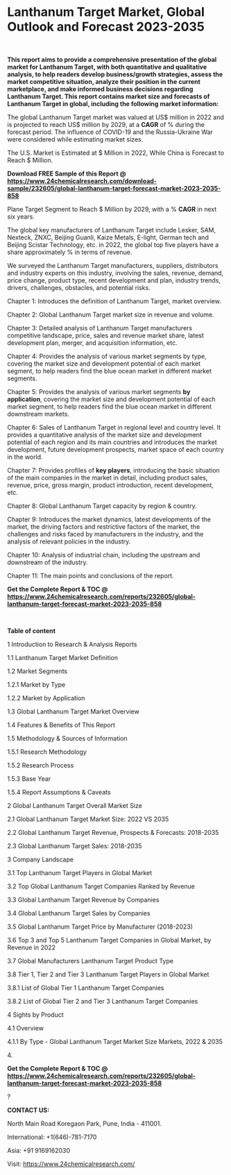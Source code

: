 <h1>Lanthanum Target Market, Global Outlook and Forecast 2023-2035</h1><br/><p><strong>This report aims to provide a comprehensive presentation of the global market for Lanthanum Target, with both quantitative and qualitative analysis, to help readers develop business/growth strategies, assess the market competitive situation, analyze their position in the current marketplace, and make informed business decisions regarding Lanthanum Target. This report contains market size and forecasts of Lanthanum Target in global, including the following market information:</strong></p>
 
 
 
 <p>The global Lanthanum Target market was valued at US$ million in 2022 and is projected to reach US$ million by 2029, at a <strong>CAGR</strong> of % during the forecast period. The influence of COVID-19 and the Russia-Ukraine War were considered while estimating market sizes.</p>
 
 
 
 <p>The U.S. Market is Estimated at $ Million in 2022, While China is Forecast to Reach $ Million.</p>
 
 
 
 <div><b>Download FREE Sample of this Report @ <a href="https://www.24chemicalresearch.com/download-sample/232605/global-lanthanum-target-forecast-market-2023-2035-858">https://www.24chemicalresearch.com/download-sample/232605/global-lanthanum-target-forecast-market-2023-2035-858</a></b></div>
 
 
 
 <p>Plane Target Segment to Reach $ Million by 2029, with a % <strong>CAGR</strong> in next six years.</p>
 
 
 
 <p>The global key manufacturers of Lanthanum Target include Lesker, SAM, Nexteck, ZNXC, Beijing Guanli, Kaize Metals, E-light, German tech and Beijing Scistar Technology, etc. in 2022, the global top five players have a share approximately % in terms of revenue.</p>
 
 
 
 <p>We surveyed the Lanthanum Target manufacturers, suppliers, distributors and industry experts on this industry, involving the sales, revenue, demand, price change, product type, recent development and plan, industry trends, drivers, challenges, obstacles, and potential risks.</p>
 
 
 
 <p>Chapter 1: Introduces the definition of Lanthanum Target, market overview.</p>
 
 
 
 <p>Chapter 2: Global Lanthanum Target market size in revenue and volume.</p>
 
 
 
 <p>Chapter 3: Detailed analysis of Lanthanum Target manufacturers competitive landscape, price, sales and revenue market share, latest development plan, merger, and acquisition information, etc.</p>
 
 
 
 <p>Chapter 4: Provides the analysis of various market segments by type, covering the market size and development potential of each market segment, to help readers find the blue ocean market in different market segments.</p>
 
 
 
 <p>Chapter 5: Provides the analysis of various market segments <strong>by application</strong>, covering the market size and development potential of each market segment, to help readers find the blue ocean market in different downstream markets.</p>
 
 
 
 <p>Chapter 6: Sales of Lanthanum Target in regional level and country level. It provides a quantitative analysis of the market size and development potential of each region and its main countries and introduces the market development, future development prospects, market space of each country in the world.</p>
 
 
 
 <p>Chapter 7: Provides profiles of <strong>key players</strong>, introducing the basic situation of the main companies in the market in detail, including product sales, revenue, price, gross margin, product introduction, recent development, etc.</p>
 
 
 
 <p>Chapter 8: Global Lanthanum Target capacity by region & country.</p>
 
 
 
 <p>Chapter 9: Introduces the market dynamics, latest developments of the market, the driving factors and restrictive factors of the market, the challenges and risks faced by manufacturers in the industry, and the analysis of relevant policies in the industry.</p>
 
 
 
 <p>Chapter 10: Analysis of industrial chain, including the upstream and downstream of the industry.</p>
 
 
 
 <p>Chapter 11: The main points and conclusions of the report.</p>
 
 
 
 <div><b>Get the Complete Report & TOC @ <a href="https://www.24chemicalresearch.com/reports/232605/global-lanthanum-target-forecast-market-2023-2035-858">https://www.24chemicalresearch.com/reports/232605/global-lanthanum-target-forecast-market-2023-2035-858</a></b></div>
 
 
 
 <p><br />
 
 <b>Table of content</b></p>
 
 
 
 <p>1 Introduction to Research & Analysis Reports<br />
 
 1.1 Lanthanum Target Market Definition<br />
 
 1.2 Market Segments<br />
 
 1.2.1 Market by Type<br />
 
 1.2.2 Market by Application<br />
 
 1.3 Global Lanthanum Target Market Overview<br />
 
 1.4 Features & Benefits of This Report<br />
 
 1.5 Methodology & Sources of Information<br />
 
 1.5.1 Research Methodology<br />
 
 1.5.2 Research Process<br />
 
 1.5.3 Base Year<br />
 
 1.5.4 Report Assumptions & Caveats<br />
 
 2 Global Lanthanum Target Overall Market Size<br />
 
 2.1 Global Lanthanum Target Market Size: 2022 VS 2035<br />
 
 2.2 Global Lanthanum Target Revenue, Prospects & Forecasts: 2018-2035<br />
 
 2.3 Global Lanthanum Target Sales: 2018-2035<br />
 
 3 Company Landscape<br />
 
 3.1 Top Lanthanum Target Players in Global Market<br />
 
 3.2 Top Global Lanthanum Target Companies Ranked by Revenue<br />
 
 3.3 Global Lanthanum Target Revenue by Companies<br />
 
 3.4 Global Lanthanum Target Sales by Companies<br />
 
 3.5 Global Lanthanum Target Price by Manufacturer (2018-2023)<br />
 
 3.6 Top 3 and Top 5 Lanthanum Target Companies in Global Market, by Revenue in 2022<br />
 
 3.7 Global Manufacturers Lanthanum Target Product Type<br />
 
 3.8 Tier 1, Tier 2 and Tier 3 Lanthanum Target Players in Global Market<br />
 
 3.8.1 List of Global Tier 1 Lanthanum Target Companies<br />
 
 3.8.2 List of Global Tier 2 and Tier 3 Lanthanum Target Companies<br />
 
 4 Sights by Product<br />
 
 4.1 Overview<br />
 
 4.1.1 By Type - Global Lanthanum Target Market Size Markets, 2022 & 2035<br />
 
 4.</p>
 
 
 
 <div><b>Get the Complete Report & TOC @ <a href="https://www.24chemicalresearch.com/reports/232605/global-lanthanum-target-forecast-market-2023-2035-858">https://www.24chemicalresearch.com/reports/232605/global-lanthanum-target-forecast-market-2023-2035-858</a></b></div>
 
 
 
 <p>? </p>
 
 
 
 <p><b>CONTACT US:</b><br />
 
 North Main Road Koregaon Park, Pune, India - 411001.<br />
 
 International: +1(646)-781-7170<br />
 
 Asia: +91 9169162030<br />
 
 Visit: <a href="https://www.24chemicalresearch.com/">https://www.24chemicalresearch.com/</a></p>